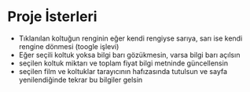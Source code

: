 # Proje İsterleri

- Tıklanılan koltuğun renginin eğer kendi rengiyse sarıya, sarı ise kendi rengine dönmesi (toogle işlevi)
- Eğer seçili koltuk yoksa bilgi barı gözükmesin, varsa bilgi barı açılsın
- seçilen koltuk miktarı ve toplam fiyat bilgi metninde güncellensin
- seçilen film ve koltuklar tarayıcının hafızasında tutulsun ve sayfa yenilendiğinde tekrar bu bilgiler gelsin
